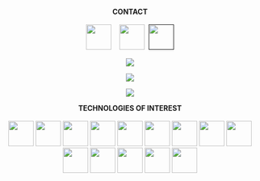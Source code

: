 <p align="center">
  <b>CONTACT</b><br><br>
  <a href="https://www.linkedin.com/in/ismail-khayam/"><img src="https://i.ibb.co/JFLKwWC/linkedin.png" width="50" height="50"></a>&nbsp&nbsp&nbsp
  <a href="https://discord.gg/JPZc3Bb"><img src="https://i.ibb.co/93QMJw3/discord.png" width="50" height="50"></a>&nbsp
  <a href=""><img src="https://i.ibb.co/0Y5brrk/mail.png" width="50" height="50"></a>
</p>

<p align="center" width="100%">
  <img src="https://media.giphy.com/media/Y3RpfxT7T7QU8/giphy.gif" />
</p>
<p align="center" width="100%">
  <img src="https://github-readme-stats.vercel.app/api?username=cyla00&count_private=true&show_icons=true&&bg_color=1c201c&title_color=80ffd4&text_color=d0e5d7&icon_color=99ffcc" />
</p>
<p align="center" width="100%">
  <img src="https://github-readme-stats.vercel.app/api/top-langs/?username=cyla00&layout=compact&bg_color=1c201c&title_color=80ffd4&text_color=d0e5d7&card_width=445" />
</p>

<p align="center">
  <b>TECHNOLOGIES OF INTEREST</b><br><br>
  <a href="#"><img src="https://i.ibb.co/F0txkg5/html-5.png" width="50" height="50"></a> 
  <a href="#"><img src="https://i.ibb.co/TYnGWXs/css.png" width="50" height="50"></a>
  <a href="#"><img src="https://i.ibb.co/Z878Y4M/mysql.png" width="50" height="50"></a>
  <a href="#"><img src="https://i.ibb.co/KsJjW2c/php.png" width="50" height="50"></a>
  <a href="#"><img src="https://i.ibb.co/XFS62M0/javascript.png" width="50" height="50"></a>
  <a href="#"><img src="https://i.ibb.co/r0GxY4v/react.png" width="50" height="50"></a>
  <a href="#"><img src="https://i.ibb.co/pr6cZJQ/nodejs.png" width="50" height="50"></a>
  <a href="#"><img src="https://i.ibb.co/7RMbc85/python.png" width="50" height="50"></a> 
  <a href="#"><img src="https://i.ibb.co/vkp93vJ/code.png" width="50" height="50"></a>
  <a href="#"><img src="https://i.ibb.co/5rJpNPm/blockchain.png" width="50" height="50"></a>
  <a href="#"><img src="https://i.ibb.co/RBrMMp0/bitcoin.png" width="50" height="50"></a>
  <a href="#"><img src="https://i.ibb.co/pzvDXtj/monero.png" width="50" height="50"></a>
  <a href="#"><img src="https://i.ibb.co/93QMJw3/discord.png" width="50" height="50"></a>
  <a href="#"><img src="https://i.ibb.co/HxvfwVN/telegram.png" width="50" height="50"></a>
</p>
